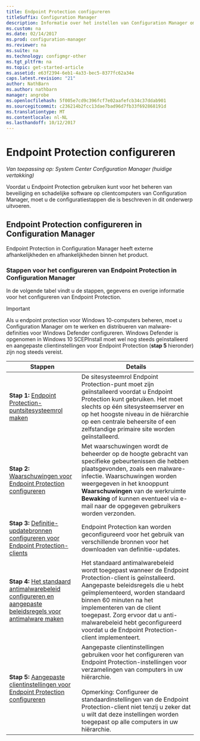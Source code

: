 ```yaml
---
title: Endpoint Protection configureren
titleSuffix: Configuration Manager
description: Informatie over het instellen van Configuration Manager om te werken en distribueren van malware-definities voor Windows Defender.
ms.custom: na
ms.date: 02/14/2017
ms.prod: configuration-manager
ms.reviewer: na
ms.suite: na
ms.technology: configmgr-other
ms.tgt_pltfrm: na
ms.topic: get-started-article
ms.assetid: e63f2394-6eb1-4a33-bec5-8377fc62a34e
caps.latest.revision: "21"
author: NathBarn
ms.author: nathbarn
manager: angrobe
ms.openlocfilehash: 5f005e7cd9c396fcf7e02aafefcb34c37ddab901
ms.sourcegitcommit: c236214b2fcc13dae7bad96d7fb33f692868191d
ms.translationtype: MT
ms.contentlocale: nl-NL
ms.lasthandoff: 10/12/2017
---
```

# <a name="configure-endpoint-protection"></a>Endpoint Protection configureren

*Van toepassing op: System Center Configuration Manager (huidige vertakking)*

Voordat u Endpoint Protection gebruiken kunt voor het beheren van beveiliging en schadelijke software op clientcomputers van Configuration Manager, moet u de configuratiestappen die is beschreven in dit onderwerp uitvoeren.  

## <a name="how-to-configure-endpoint-protection-in-configuration-manager"></a>Endpoint Protection configureren in Configuration Manager  
 Endpoint Protection in Configuration Manager heeft externe afhankelijkheden en afhankelijkheden binnen het product.  

### <a name="steps-to-configure-endpoint-protection-in-configuration-manager"></a>Stappen voor het configureren van Endpoint Protection in Configuration Manager  
 In de volgende tabel vindt u de stappen, gegevens en overige informatie voor het configureren van Endpoint Protection.  

> [!IMPORTANT]  
>  Als u endpoint protection voor Windows 10-computers beheren, moet u Configuration Manager om te werken en distribueren van malware-definities voor Windows Defender configureren. Windows Defender is opgenomen in Windows 10 SCEPInstall moet wel nog steeds geïnstalleerd en aangepaste clientinstellingen voor Endpoint Protection (**stap 5** hieronder) zijn nog steeds vereist.  

|Stappen|Details|  
|-----------|-------------|  
|**Stap 1:** [Endpoint Protection-puntsitesysteemrol maken](endpoint-protection-site-role.md)|De sitesysteemrol Endpoint Protection-punt moet zijn geïnstalleerd voordat u Endpoint Protection kunt gebruiken. Het moet slechts op één sitesysteemserver en op het hoogste niveau in de hiërarchie op een centrale beheersite of een zelfstandige primaire site worden geïnstalleerd. |  
|**Stap 2:** [Waarschuwingen voor Endpoint Protection configureren](endpoint-configure-alerts.md)|Met waarschuwingen wordt de beheerder op de hoogte gebracht van specifieke gebeurtenissen die hebben plaatsgevonden, zoals een malware-infectie. Waarschuwingen worden weergegeven in het knooppunt **Waarschuwingen** van de werkruimte **Bewaking** of kunnen eventueel via e-mail naar de opgegeven gebruikers worden verzonden. |  
|**Stap 3:** [Definitie-updatebronnen configureren voor Endpoint Protection-clients](endpoint-definition-updates.md)|Endpoint Protection kan worden geconfigureerd voor het gebruik van verschillende bronnen voor het downloaden van definitie-updates. |  
|**Stap 4:** [Het standaard antimalwarebeleid configureren en aangepaste beleidsregels voor antimalware maken](endpoint-antimalware-policies.md)|Het standaard antimalwarebeleid wordt toegepast wanneer de Endpoint Protection-client is geïnstalleerd. Aangepaste beleidsregels die u hebt geïmplementeerd, worden standaard binnen 60 minuten na het implementeren van de client toegepast. Zorg ervoor dat u anti-malwarebeleid hebt geconfigureerd voordat u de Endpoint Protection-client implementeert. |  
|**Stap 5:** [Aangepaste clientinstellingen voor Endpoint Protection configureren](endpoint-protection-configure-client.md)|Aangepaste clientinstellingen gebruiken voor het configureren van Endpoint Protection-instellingen voor verzamelingen van computers in uw hiërarchie.<br /><br /> Opmerking: Configureer de standaardinstellingen van de Endpoint Protection-client niet tenzij u zeker dat u wilt dat deze instellingen worden toegepast op alle computers in uw hiërarchie. |  
